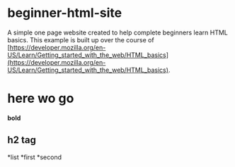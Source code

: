 # beginner-html-site
A simple one page website created to help complete beginners learn HTML basics. This example is built up over the course of [https://developer.mozilla.org/en-US/Learn/Getting_started_with_the_web/HTML_basics](https://developer.mozilla.org/en-US/Learn/Getting_started_with_the_web/HTML_basics).
# here wo go
**bold**
## h2 tag
*list
  *first 
  *second
